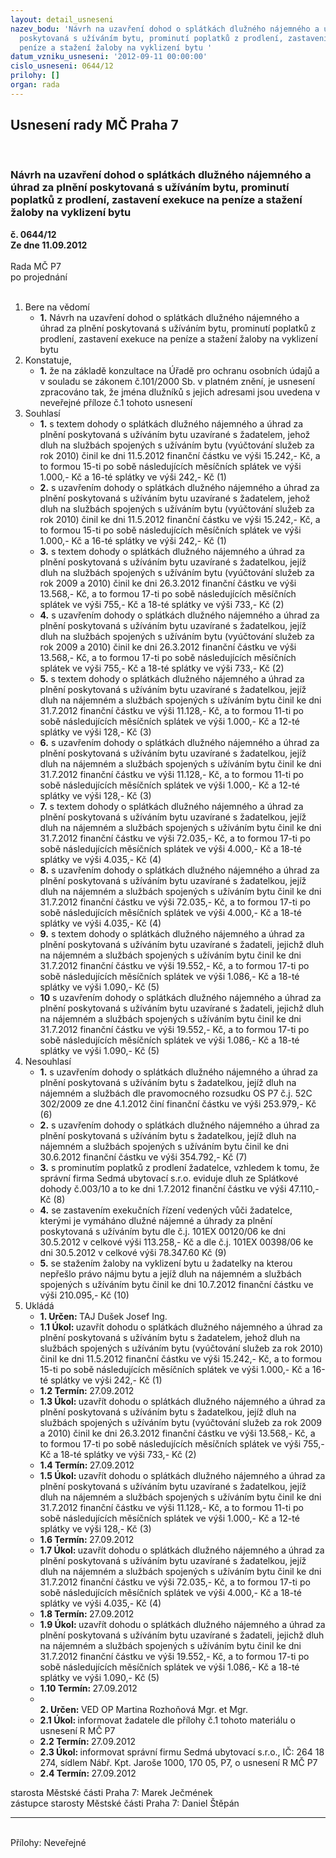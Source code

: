 ```yaml
---
layout: detail_usneseni
nazev_bodu: 'Návrh na uzavření dohod o splátkách dlužného nájemného a úhrad za plnění
  poskytovaná s užíváním bytu, prominutí poplatků z prodlení, zastavení exekuce na
  peníze a stažení žaloby na vyklizení bytu '
datum_vzniku_usneseni: '2012-09-11 00:00:00'
cislo_usneseni: 0644/12
prilohy: []
organ: rada
---
```

<div id="ucUsn_pList" class="usn">
	<span><h2>Usnesení rady MČ Praha 7 </h2>
<br></span><div class="standBody">
<span><h3>Návrh na uzavření dohod o splátkách dlužného nájemného a úhrad za plnění poskytovaná s užíváním bytu, prominutí poplatků z prodlení, zastavení exekuce na peníze a stažení žaloby na vyklizení bytu </h3></span><div class="center">
		<strong>č. 0644/12</strong><br>
	</div>
<div class="center">
		<strong>Ze dne 11.09.2012</strong><br><br>
	</div>Rada MČ P7<br> po projednání<br><br><ol>
<li>Bere na vědomí<ul><li>
<strong>1.</strong> Návrh na uzavření dohod o splátkách dlužného nájemného a úhrad za plnění poskytovaná s užíváním bytu, prominutí poplatků z prodlení, zastavení exekuce na peníze a stažení žaloby na vyklizení bytu </li></ul>
</li>
<li>Konstatuje,<ul><li>
<strong>1.</strong> že na základě konzultace na Úřadě pro ochranu osobních údajů a v souladu se zákonem č.101/2000 Sb. v platném znění, je usnesení zpracováno tak, že jména dlužníků s jejich adresami jsou uvedena v neveřejné příloze č.1 tohoto usnesení </li></ul>
</li>
<li>Souhlasí<ul>
<li>
<strong>1.</strong> s textem dohody o splátkách dlužného nájemného a úhrad za plnění poskytovaná  s užíváním bytu uzavírané s žadatelem, jehož dluh na službách spojených s užíváním bytu (vyúčtování služeb za rok 2010) činil ke dni 11.5.2012 finanční částku ve výši 15.242,- Kč, a to formou 15-ti  po sobě následujících měsíčních splátek ve výši  1.000,- Kč a 16-té splátky ve výši 242,- Kč (1) </li>
<li>
<strong>2.</strong> s uzavřením dohody o splátkách dlužného nájemného a úhrad za plnění poskytovaná s užíváním bytu uzavírané s žadatelem, jehož dluh na službách spojených s užíváním bytu (vyúčtování služeb za rok 2010) činil ke dni 11.5.2012 finanční částku ve výši 15.242,- Kč, a to formou 15-ti  po sobě následujících měsíčních splátek ve výši  1.000,- Kč a 16-té splátky ve výši 242,- Kč (1)</li>
<li>
<strong>3.</strong> s textem dohody o splátkách dlužného nájemného a úhrad za plnění poskytovaná  s užíváním bytu uzavírané s žadatelkou, jejíž dluh na službách spojených s užíváním bytu (vyúčtování služeb za rok 2009 a 2010) činil ke dni 26.3.2012 finanční částku ve výši 13.568,- Kč, a to formou 17-ti  po sobě následujících měsíčních splátek ve výši  755,- Kč a 18-té splátky ve výši 733,- Kč (2) </li>
<li>
<strong>4.</strong> s uzavřením dohody o splátkách dlužného nájemného a úhrad za plnění poskytovaná s užíváním bytu uzavírané s žadatelkou, jejíž dluh na službách spojených s užíváním bytu (vyúčtování služeb za rok 2009 a 2010) činil ke  dni 26.3.2012 finanční částku ve výši 13.568,- Kč, a to formou 17-ti  po sobě následujících měsíčních splátek ve výši  755,- Kč a 18-té splátky ve                  výši 733,- Kč (2)</li>
<li>
<strong>5.</strong> s textem dohody o splátkách dlužného nájemného a úhrad za plnění poskytovaná  s užíváním bytu uzavírané s žadatelkou, jejíž dluh na nájemném a službách spojených s užíváním bytu činil ke dni 31.7.2012 finanční částku ve výši 11.128,- Kč, a to formou 11-ti  po sobě následujících měsíčních splátek ve výši  1.000,- Kč a 12-té splátky ve výši 128,- Kč (3) </li>
<li>
<strong>6.</strong> s uzavřením dohody o splátkách dlužného nájemného a úhrad za plnění poskytovaná s užíváním bytu uzavírané s žadatelkou, jejíž dluh na nájemném  a službách spojených s užíváním bytu činil ke dni 31.7.2012 finanční částku ve výši 11.128,- Kč, a to formou 11-ti  po sobě následujících měsíčních splátek ve výši  1.000,- Kč a 12-té splátky ve výši 128,- Kč (3) </li>
<li>
<strong>7.</strong> s textem dohody o splátkách dlužného nájemného a úhrad za plnění poskytovaná  s užíváním bytu uzavírané s žadatelkou, jejíž dluh na nájemném a službách spojených s užíváním bytu činil ke dni 31.7.2012 finanční částku ve výši 72.035,- Kč, a to formou 17-ti  po sobě následujících měsíčních splátek ve výši  4.000,- Kč a 18-té splátky ve výši 4.035,- Kč (4) </li>
<li>
<strong>8.</strong> s uzavřením dohody o splátkách dlužného nájemného a úhrad za plnění poskytovaná s užíváním bytu uzavírané s žadatelkou, jejíž dluh na nájemném a službách spojených s užíváním bytu činil ke dni 31.7.2012 finanční částku ve výši 72.035,- Kč, a to formou 17-ti  po sobě následujících měsíčních splátek ve výši  4.000,- Kč a 18-té splátky ve výši 4.035,- Kč (4) </li>
<li>
<strong>9.</strong> s textem dohody o splátkách dlužného nájemného a úhrad za plnění poskytovaná  s užíváním bytu uzavírané s žadateli, jejichž dluh na nájemném a službách spojených s užíváním bytu činil ke dni 31.7.2012 finanční částku ve výši 19.552,- Kč, a to formou 17-ti  po sobě následujících měsíčních splátek ve výši  1.086,- Kč a 18-té splátky ve výši 1.090,- Kč (5) </li>
<li>
<strong>10</strong> s uzavřením dohody o splátkách dlužného nájemného a úhrad za plnění poskytovaná s užíváním bytu uzavírané s žadateli, jejichž dluh na nájemném a službách spojených s užíváním bytu činil ke dni 31.7.2012 finanční částku ve výši 19.552,- Kč, a to formou 17-ti  po sobě následujících měsíčních splátek ve výši  1.086,- Kč a 18-té splátky ve výši 1.090,- Kč (5) </li>
</ul>
</li>
<li>Nesouhlasí<ul>
<li>
<strong>1.</strong> s uzavřením dohody o splátkách dlužného nájemného a úhrad za plnění poskytovaná s užíváním bytu s žadatelkou, jejíž dluh na nájemném a službách dle pravomocného rozsudku OS P7 č.j. 52C 302/2009 ze dne 4.1.2012 činí finanční částku ve výši 253.979,- Kč (6)</li>
<li>
<strong>2.</strong> s uzavřením dohody o splátkách dlužného nájemného a úhrad za plnění poskytovaná s užíváním bytu s žadatelkou, jejíž dluh na nájemném a službách spojených s užíváním bytu činil ke dni 30.6.2012 finanční částku ve výši 354.792,- Kč (7)</li>
<li>
<strong>3.</strong> s prominutím poplatků z prodlení žadatelce, vzhledem k tomu, že správní firma Sedmá ubytovací s.r.o. eviduje dluh ze Splátkové dohody č.003/10 a to  ke dni 1.7.2012 finanční částku ve výši 47.110,- Kč (8)</li>
<li>
<strong>4.</strong> se zastavením exekučních řízení vedených vůči žadatelce, kterými je vymáháno dlužné nájemné a úhrady za plnění poskytovaná s užíváním bytu dle č.j. 101EX 00120/06 ke dni 30.5.2012 v celkové výši 113.258,- Kč a dle č.j. 101EX 00398/06 ke dni 30.5.2012 v celkové výši 78.347.60 Kč (9)</li>
<li>
<strong>5.</strong> se stažením žaloby na vyklizení bytu u žadatelky na kterou nepřešlo právo nájmu bytu a jejíž dluh na nájemném a službách spojených s užíváním bytu  činil ke dni 10.7.2012 finanční částku ve výši 210.095,- Kč (10) </li>
</ul>
</li>
<li>Ukládá<ul>
<li>
<strong>1. Určen: </strong>TAJ Dušek Josef Ing.</li>
<li>
<strong>1.1 Úkol: </strong>uzavřít dohodu o splátkách dlužného nájemného a úhrad za plnění poskytovaná s užíváním bytu s žadatelem, jehož dluh na službách spojených s užíváním bytu (vyúčtování služeb za rok 2010) činil ke dni 11.5.2012 finanční částku ve výši 15.242,- Kč, a to formou 15-ti  po sobě následujících měsíčních splátek ve výši  1.000,- Kč a 16-té splátky ve výši 242,- Kč (1)</li>
<li>
<strong>1.2 Termín: </strong>27.09.2012</li>
<li>
<strong>1.3 Úkol: </strong>uzavřít dohodu o splátkách dlužného nájemného a úhrad za plnění poskytovaná s užíváním bytu s žadatelkou, jejíž dluh na službách spojených s užíváním bytu (vyúčtování služeb za rok 2009 a 2010) činil ke dni 26.3.2012 finanční částku ve výši 13.568,- Kč, a to formou 17-ti  po sobě následujících měsíčních splátek ve výši  755,- Kč a 18-té splátky ve                  výši 733,- Kč (2)</li>
<li>
<strong>1.4 Termín: </strong>27.09.2012</li>
<li>
<strong>1.5 Úkol: </strong>uzavřít dohodu o splátkách dlužného nájemného a úhrad za plnění poskytovaná s užíváním bytu uzavírané s žadatelkou, jejíž dluh na nájemném a službách spojených s užíváním bytu činil ke dni 31.7.2012 finanční částku ve výši 11.128,- Kč, a to formou 11-ti  po sobě následujících měsíčních splátek ve výši  1.000,- Kč a 12-té splátky ve výši 128,- Kč (3) </li>
<li>
<strong>1.6 Termín: </strong>27.09.2012</li>
<li>
<strong>1.7 Úkol: </strong>uzavřít dohodu o splátkách dlužného nájemného a úhrad za plnění poskytovaná s užíváním bytu uzavírané s žadatelkou, jejíž dluh na nájemném a službách spojených s užíváním bytu činil ke dni 31.7.2012 finanční částku ve výši 72.035,- Kč, a to formou 17-ti  po sobě následujících měsíčních splátek ve výši  4.000,- Kč a 18-té splátky ve výši 4.035,- Kč (4)</li>
<li>
<strong>1.8 Termín: </strong>27.09.2012</li>
<li>
<strong>1.9 Úkol: </strong>uzavřít dohodu o splátkách dlužného nájemného a úhrad za plnění poskytovaná s užíváním bytu uzavírané s žadateli, jejichž dluh na nájemném a službách spojených s užíváním bytu činil ke dni 31.7.2012 finanční částku ve výši 19.552,- Kč, a to formou 17-ti  po sobě následujících měsíčních splátek ve výši  1.086,- Kč a 18-té splátky ve výši 1.090,- Kč (5) </li>
<li>
<strong>1.10 Termín: </strong>27.09.2012</li>
<li>
<strong><br>2. Určen: </strong>VED OP Martina Rozhoňová Mgr. et Mgr.</li>
<li>
<strong>2.1 Úkol: </strong>informovat žadatele dle přílohy č.1 tohoto materiálu o usnesení R MČ P7</li>
<li>
<strong>2.2 Termín: </strong>27.09.2012</li>
<li>
<strong>2.3 Úkol: </strong>informovat správní firmu Sedmá ubytovací s.r.o., IČ: 264 18 274, sídlem Nábř. Kpt. Jaroše 1000, 170 05, P7, o usnesení R MČ P7</li>
<li>
<strong>2.4 Termín: </strong>27.09.2012</li>
</ul>
</li>
</ol>starosta Městské části Praha 7: Marek Ječmének<br>zástupce starosty Městské části Praha 7: Daniel Štěpán <hr>
<br>Přílohy: Neveřejné</div>
</div>